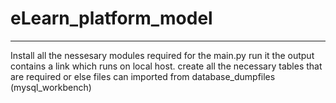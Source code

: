 # eLearn_platform_model

-----------------------------------
Install all the nessesary modules required for the main.py run it the output contains a link which runs on local host. create all the necessary tables that are required or else files can imported from database_dumpfiles (mysql_workbench)
